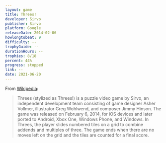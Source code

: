 ```yaml
---
layout: game
title: Threes!
developer: Sirvo
publisher: Sirvo
platform: Google
releaseDate: 2014-02-06
howlongtobeat: 9
difficulty: --
trophyGuide: --
durationHours: --
trophies: 8/18
percent: 44%
progress: stopped
link: --
date: 2021-06-20
---
```


From [Wikipedia](https://en.wikipedia.org/wiki/Threes):

> Threes (stylized as Threes!) is a puzzle video game by Sirvo, an independent development team consisting of game designer Asher Vollmer, illustrator Greg Wohlwend, and composer Jimmy Hinson. The game was released on February 6, 2014, for iOS devices and later ported to Android, Xbox One, Windows Phone, and Windows. In Threes, the player slides numbered tiles on a grid to combine addends and multiples of three. The game ends when there are no moves left on the grid and the tiles are counted for a final score.
